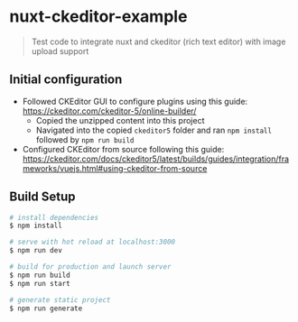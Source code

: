 # nuxt-ckeditor-example

> Test code to integrate nuxt and ckeditor (rich text editor) with image upload support

## Initial configuration
- Followed CKEditor GUI to configure plugins using this guide: https://ckeditor.com/ckeditor-5/online-builder/
  - Copied the unzipped content into this project
  - Navigated into the copied `ckeditor5` folder and ran `npm install` followed by `npm run build`
- Configured CKEditor from source following this guide: https://ckeditor.com/docs/ckeditor5/latest/builds/guides/integration/frameworks/vuejs.html#using-ckeditor-from-source

## Build Setup

```bash
# install dependencies
$ npm install

# serve with hot reload at localhost:3000
$ npm run dev

# build for production and launch server
$ npm run build
$ npm run start

# generate static project
$ npm run generate
```
